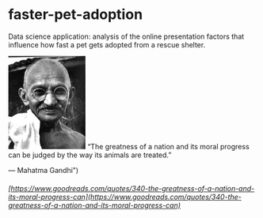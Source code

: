 # faster-pet-adoption

Data science application: analysis of the online presentation factors that influence how fast a pet gets adopted from a rescue shelter.


![](src/readme/imgs/5810891.jpg)
“The greatness of a nation and its moral progress can be judged by the way its animals are treated.”

― Mahatma Gandhi")

###### [https://www.goodreads.com/quotes/340-the-greatness-of-a-nation-and-its-moral-progress-can](https://www.goodreads.com/quotes/340-the-greatness-of-a-nation-and-its-moral-progress-can)
